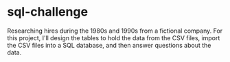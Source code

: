 # sql-challenge
Researching hires during the 1980s and 1990s from a fictional company. For this project, I'll design the tables to hold the data from the CSV files, import the CSV files into a SQL database, and then answer questions about the data.
